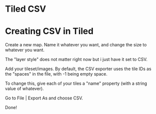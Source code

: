 Tiled CSV
===

# Creating CSV in Tiled

Create a new map. Name it whatever you want, and change the size to whatever you want. 

The "layer style" does not matter right now but i just have it set to CSV.

Add your tileset/images. By default, the CSV exporter uses the tile IDs as the "spaces" in the file, with -1 being empty space.

To change this, give each of your tiles a "name" property (with a string value of whatever).

Go to File | Export As and choose CSV.

Done!
